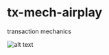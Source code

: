 # tx-mech-airplay
transaction mechanics


![alt text](http://onelaw.us/images/2020/logos-black/logo-blk-AirPlay.png)

